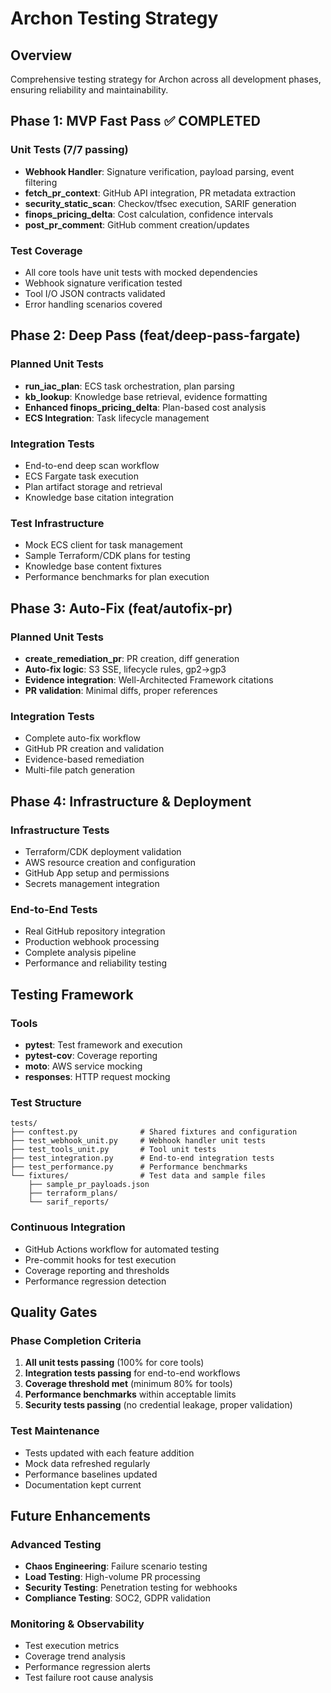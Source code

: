 # Archon Testing Strategy

## Overview
Comprehensive testing strategy for Archon across all development phases, ensuring reliability and maintainability.

## Phase 1: MVP Fast Pass ✅ COMPLETED

### Unit Tests (7/7 passing)
- **Webhook Handler**: Signature verification, payload parsing, event filtering
- **fetch_pr_context**: GitHub API integration, PR metadata extraction
- **security_static_scan**: Checkov/tfsec execution, SARIF generation
- **finops_pricing_delta**: Cost calculation, confidence intervals
- **post_pr_comment**: GitHub comment creation/updates

### Test Coverage
- All core tools have unit tests with mocked dependencies
- Webhook signature verification tested
- Tool I/O JSON contracts validated
- Error handling scenarios covered

## Phase 2: Deep Pass (feat/deep-pass-fargate)

### Planned Unit Tests
- **run_iac_plan**: ECS task orchestration, plan parsing
- **kb_lookup**: Knowledge base retrieval, evidence formatting
- **Enhanced finops_pricing_delta**: Plan-based cost analysis
- **ECS Integration**: Task lifecycle management

### Integration Tests
- End-to-end deep scan workflow
- ECS Fargate task execution
- Plan artifact storage and retrieval
- Knowledge base citation integration

### Test Infrastructure
- Mock ECS client for task management
- Sample Terraform/CDK plans for testing
- Knowledge base content fixtures
- Performance benchmarks for plan execution

## Phase 3: Auto-Fix (feat/autofix-pr)

### Planned Unit Tests
- **create_remediation_pr**: PR creation, diff generation
- **Auto-fix logic**: S3 SSE, lifecycle rules, gp2→gp3
- **Evidence integration**: Well-Architected Framework citations
- **PR validation**: Minimal diffs, proper references

### Integration Tests
- Complete auto-fix workflow
- GitHub PR creation and validation
- Evidence-based remediation
- Multi-file patch generation

## Phase 4: Infrastructure & Deployment

### Infrastructure Tests
- Terraform/CDK deployment validation
- AWS resource creation and configuration
- GitHub App setup and permissions
- Secrets management integration

### End-to-End Tests
- Real GitHub repository integration
- Production webhook processing
- Complete analysis pipeline
- Performance and reliability testing

## Testing Framework

### Tools
- **pytest**: Test framework and execution
- **pytest-cov**: Coverage reporting
- **moto**: AWS service mocking
- **responses**: HTTP request mocking

### Test Structure
```
tests/
├── conftest.py              # Shared fixtures and configuration
├── test_webhook_unit.py     # Webhook handler unit tests
├── test_tools_unit.py       # Tool unit tests
├── test_integration.py      # End-to-end integration tests
├── test_performance.py      # Performance benchmarks
└── fixtures/                # Test data and sample files
    ├── sample_pr_payloads.json
    ├── terraform_plans/
    └── sarif_reports/
```

### Continuous Integration
- GitHub Actions workflow for automated testing
- Pre-commit hooks for test execution
- Coverage reporting and thresholds
- Performance regression detection

## Quality Gates

### Phase Completion Criteria
1. **All unit tests passing** (100% for core tools)
2. **Integration tests passing** for end-to-end workflows
3. **Coverage threshold met** (minimum 80% for tools)
4. **Performance benchmarks** within acceptable limits
5. **Security tests passing** (no credential leakage, proper validation)

### Test Maintenance
- Tests updated with each feature addition
- Mock data refreshed regularly
- Performance baselines updated
- Documentation kept current

## Future Enhancements

### Advanced Testing
- **Chaos Engineering**: Failure scenario testing
- **Load Testing**: High-volume PR processing
- **Security Testing**: Penetration testing for webhooks
- **Compliance Testing**: SOC2, GDPR validation

### Monitoring & Observability
- Test execution metrics
- Coverage trend analysis
- Performance regression alerts
- Test failure root cause analysis
